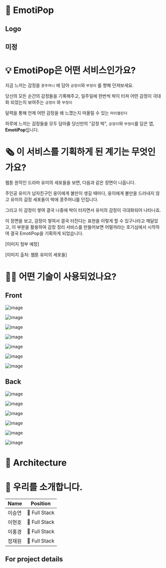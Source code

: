 # 🎊 EmotiPop
## Logo
미정
----

# 💡 EmotiPop은 어떤 서비스인가요?

 지금 느끼는 감정을 `콩주머니` 에 담아 `긍정이`와 `부정이` 를 향해 던져보세요.

당신의 모든 순간의 감정들을 기록해주고, 일주일에 한번씩 박이 터져 어떤 감정이 극대화 되었는지 보여주는 `긍정이` 와 `부정이`

달력을 통해 언제 어떤 감정을 왜 느꼈는지 떠올릴 수 있는 `마이캘린더`

하루에 느끼는 감정들을 모두 담아줄 당신만의 "감정 박", `긍정이`와 `부정이`를 담은 앱, **EmotiPop**입니다.
 
# 🗞  이 서비스를 기획하게 된 계기는 무엇인가요?

웹툰 원작인 드라마 유미의 세포들을 보면, 다음과 같은 장면이 나옵니다. 

주인공 유미가 남자친구인 웅이에게 불만이 생길 때마다, 웅이에게 불만을 드러내지 않고 유미의 감정 세포들이 박에 콩주머니를 던집니다. 

그리고 이 감정이 쌓여 결국 나중에 박이 터지면서 유미의 감정이 극대화되어 나타나죠.

이 장면을 보고, 감정이 쌓여서 결국 터진다는 표현을 이렇게 할 수 있구나라고 깨달았고, 이 부분을 활용하여 감정 정리 서비스를 만들어보면 어떨까라는 호기심에서 시작하여 결국 EmotiPop을 기획하게 되었습니다.

 
 
[이미지 첨부 예정]

[이미지 출처: 웹툰 유미의 세포들]

# 🕵️‍♀️ 어떤 기술이 사용되었나요?

## Front
![image](https://img.shields.io/badge/FRONT-JavaScript-%23F7DF1E?style=for-the-badge&logo=JavaScript)

![image](https://img.shields.io/badge/FRONT-React_Native-%2361DAFB?style=for-the-badge&logo=React)

![image](https://img.shields.io/badge/FRONT-React_Hooks-%2361DAFB?style=for-the-badge&logo=React)

![image](https://img.shields.io/badge/FRONT-Redux-%23764ABC?style=for-the-badge&logo=Redux)

![image](https://img.shields.io/badge/FRONT-GreenSock-%2388CE02?style=for-the-badge&logo=GreenSock)

![image](https://img.shields.io/badge/FRONT-Adobe%20Illustrator-%23FF9A00?style=for-the-badge&logo=Adobe%20Illustrator)

![image](https://img.shields.io/badge/FRONT-After%20Effects-%239999FF?style=for-the-badge&logo=Adobe%20After%20Effects)

## Back
![image](https://img.shields.io/badge/BACK-JavaScript-%23F7DF1E?style=for-the-badge&logo=JavaScript)

![image](https://img.shields.io/badge/BACK-Node.js-%23339933?style=for-the-badge&logo=Node.js)

![image](https://img.shields.io/badge/BACK-EXPRESS-%23000000?style=for-the-badge&logo=Express)

![image](https://img.shields.io/badge/BACK-Sequelize-%2352B0E7?style=for-the-badge&logo=Sequelize)

![image](https://img.shields.io/badge/BACK-MySQL-%234479A1?style=for-the-badge&logo=MySQL)


![image](https://user-images.githubusercontent.com/73332608/143913555-127c09cc-e3bd-4eea-a991-ffe1723b5c33.png)

# 🔨 Architecture


# 📢 우리를 소개합니다.
|Name|Position|
|------|---|
|이승연|🏁 Full Stack|
|이현호|🏁 Full Stack|
|이홍경|🏁 Full Stack|
|정재원|🏁 Full Stack|


## For project details

